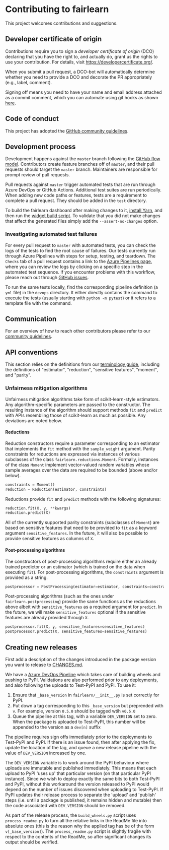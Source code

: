 # Contributing to fairlearn

This project welcomes contributions and suggestions.

## Developer certificate of origin

Contributions require you to sign a _developer certificate of origin_ (DCO)
declaring that you have the right to, and actually do, grant us the rights to
use your contribution. For details, visit https://developercertificate.org/.

When you submit a pull request, a DCO-bot will automatically determine whether
you need to provide a DCO and decorate the PR appropriately (e.g., label,
comment).

Signing off means you need to have your name and email address attached as a
commit comment, which you can automate using git hooks as shown
[here](https://stackoverflow.com/questions/15015894/git-add-signed-off-by-line-using-format-signoff-not-working/46536244#46536244).

## Code of conduct

This project has adopted the [GitHub community
guidelines](https://help.github.com/en/github/site-policy/github-community-guidelines).

## Development process

Development happens against the `master` branch following the [GitHub flow
model](https://guides.github.com/introduction/flow/). Contributors create
feature branches off of `master`, and their pull requests should target the
`master` branch. Maintainers are responsible for prompt review of pull
requests.

Pull requests against `master` trigger automated tests that are run through
Azure DevOps or GitHub Actions. Additional test suites are run periodically.
When adding new code paths or features, tests are a requirement to complete a
pull request. They should be added in the `test` directory.

To build the fairlearn dashboard after making changes to it, [install
Yarn](https://yarnpkg.com/lang/en/docs/install), and then run the [widget build
script](scripts/build_widget.py). To validate that you did not make changes
that affect the generated files simply add the `--assert-no-changes` option.

### Investigating automated test failures

For every pull request to `master` with automated tests, you can check the logs
of the tests to find the root cause of failures. Our tests currently run
through Azure Pipelines with steps for setup, testing, and teardown. The
`Checks` tab of a pull request contains a link to the [Azure Pipelines
page](dev.azure.com/responsibleai/fairlearn/_build/results), where you can
review the logs by clicking on a specific step in the automated test sequence.
If you encounter problems with this workflow, please reach out through [GitHub
issues](https://github.com/fairlearn/fairlearn/issues).

To run the same tests locally, find the corresponding pipeline definition (a
`yml` file) in the `devops` directory. It either directly contains the command
to execute the tests (usually starting with `python -m pytest`) or it refers to
a template file with the command.

## Communication

For an overview of how to reach other contributors please refer to our
[community guidelines](https://github.com/fairlearn/fairlearn-community/blob/master/README.md).

## API conventions

This section relies on the definitions from our [terminology
guide](TERMINOLOGY.md), including the definitions of "estimator", "reduction",
"sensitive features", "moment", and "parity".

### Unfairness mitigation algorithms

Unfairness mitigation algorithms take form of scikit-learn-style estimators.
Any algorithm-specific parameters are passed to the constructor. The resulting
instance of the algorithm should support methods `fit` and `predict` with APIs
resembling those of scikit-learn as much as possible. Any deviations are noted
below.

#### Reductions

Reduction constructors require a parameter corresponding to an estimator that
implements the `fit` method with the `sample_weight` argument. Parity
constraints for reductions are expressed via instances of various subclasses of
the class `fairlearn.reductions.Moment`. Formally, instances of the class
`Moment` implement vector-valued random variables whose sample averages over
the data are required to be bounded (above and/or below).

```python
constraints = Moment()
reduction = Reduction(estimator, constraints)
```

Reductions provide `fit` and `predict` methods with the following signatures:

```python
reduction.fit(X, y, **kwargs)
reduction.predict(X)
```

All of the currently supported parity constraints (subclasses of `Moment`) are
based on sensitive features that need to be provided to `fit` as a keyword
argument `sensitive_features`. In the future, it will also be possible to
provide sensitive features as columns of `X`.

#### Post-processing algorithms

The constructors of post-processing algorithms require either an already
trained predictor or an estimator (which is trained on the data when executing
`fit`). For post-processing algorithms, the `constraints` argument is provided
as a string.

```python
postprocessor = PostProcessing(estimator=estimator, constraints=constraints)
```

Post-processing algorithms (such as the ones under `fairlearn.postprocessing`)
provide the same functions as the reductions above albeit with
`sensitive_features` as a required argument for `predict`. In the future, we
will make `sensitive_features` optional if the sensitive features are already
provided through `X`.

```python
postprocessor.fit(X, y, sensitive_features=sensitive_features)
postprocessor.predict(X, sensitive_features=sensitive_features)
```

## Creating new releases

First add a description of the changes introduced in the package version you
want to release to [CHANGES.md](CHANGES.md).

We have a [Azure DevOps
Pipeline](https://dev.azure.com/responsibleai/fairlearn/_build?definitionId=48&_a=summary)
which takes care of building wheels and pushing to PyPI. Validations are also
performed prior to any deployments, and also following the uploads to Test-PyPI
and PyPI. To use it:
1. Ensure that `_base_version` in `fairlearn/__init__.py` is set correctly for
   PyPI.
1. Put down a tag corresponding to this `_base_version` but preprended with
   `v`. For example, version `0.5.0` should be tagged wtih `v0.5.0`
1. Queue the pipeline at this tag, with a variable `DEV_VERSION` set to zero.
   When the package is uploaded to Test-PyPI, this number will be appended to
   the version as a `dev[n]` suffix

The pipeline requires sign offs immediately prior to the deployments to
Test-PyPI and PyPI. If there is an issue found, then after applying the fix,
update the location of the tag, and queue a new release pipeline with the value
of `DEV_VERSION` increased by one.

The `DEV_VERSION` variable is to work around the PyPI behaviour where uploads
are immutable and published immediately. This means that each upload to PyPI
'uses up' that particular version (on that particular PyPI instance). Since we
wish to deploy exactly the same bits to both Test-PyPI and PyPI, without this
workaround the version released to PyPI would depend on the number of issues
discovered when uploading to Test-PyPI. If PyPI updates their release process
to separate the 'upload' and 'publish' steps (i.e. until a package is
published, it remains hidden and mutable) then the code associated with
`DEV_VERSION` should be removed.

As part of the release process, the `build_wheels.py` script uses
`process_readme.py` to turn all the relative links in the ReadMe file into
absolute ones (this is the reason why the applied tag has be of the form
`v[_base_version]`). The `process_readme.py` script is slightly fragile with
respect to the contents of the ReadMe, so after significant changes its output
should be verified.
